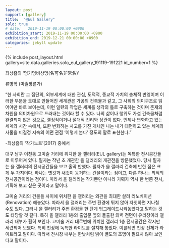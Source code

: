 ```yaml
---
layout: post
support: [gallery]
title:  "@Eul Gallery"
solo: true
# date:   2019-11-19 00:00:00 +0900
exhibition_start: 2019-11-19 00:00:00 +0900
exhibition_end: 2019-12-21 00:00:00 +0900
categories: jekyll update
---
```

{% include post_layout.html gallery=site.data.galleries.solo_eul_gallery_191119-191221 id_number=1 %}

최상흠의 ‘명가명비상명(名可名非常名)’

류병학 (미술평론가)

  “한 사회란 그 집단의, 외부세계에 대한 관심, 도덕적, 종교적 가치의 총체적 반영이며 이러한 부분을 토대로 만들어진 세계관은 가공의 건축물과 같고, 그 사회의 의미구조로 읽어야만 바로 보이는데, 이런 일련의 작업은 세계를 생각의 틀로 구축하는 것이며 존재의 차원을 의미차원으로 드러내는 것이라 할 수 있다. 나의 삶이나 행위도 가설 건축물처럼 완결되지 않은 것으로, 결정적이거나 절대적 진리와 상관이 없다. 언제나 변화하고 있는 세계와 시간 속에서, 또한 변화하는 사고를 가진 개체인 나는 내가 대면하고 있는 세계와 사물을 미결정 지속의 어떤 관점 ‘이렇게 본다’ 정도의 말로 표현한다.”

-최상흠의 ‘작가노트’(2017) 중에서

대구 남구 이천동 고미술 거리에 위치한 을 갤러리(EUL gallery)는 독특한 전시공간들로 이루어져 있다. 필자는 작년 초 개관한 을 갤러리의 개관전을 방문했었다. 당시 필자는 을 갤러리의 전시공간들을 보고 홀딱 반했다. 필자가 을 갤러리 건축에 반한 점은 크게 두 가지이다. 하나는 옛것과 새것이 동거하는 건물이라는 점이고, 다른 하나는 최적의 전시공간이라는 점이다. 따라서 을 갤러리는 작가뿐만 아니라 기획자 역시 한 번쯤 전시, 기획해 보고 싶은 곳이라고 말이다.

고미술 거리의 건물들 사이에 위치한 을 갤러리는 외관을 최대한 살려 리노베이션(Renovation) 해놓았다. 따라서 을 갤러리는 주변 환경에 튀지 않아 자칫하면 지나칠 수도 있다. 그러니 을 갤러리가 주변 환경을 한 단계 업그레이드시켜놓았다고 말하는 것도 타당할 것 같다. 특히 을 갤러리 1층의 출입문 옆의 돌출한 외벽 전면이 유리창이라 갤러리 내부가 훤히 보인다. 고미술 거리 대로변에 위치한 갤러리 1층 전시공간은 작지만 세련되어 보였다. 특히 천장에 독특한 라이트를 설치해 놓았다. 이를테면 천장 전체가 라이트라고 말이다. 따라서 전시장 내부는 한낮처럼 밝아 별도의 조명이 필요치 않아 보인다고 말이다.